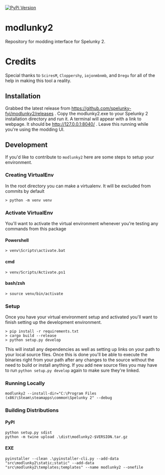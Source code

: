[![PyPi Version](https://img.shields.io/pypi/v/modlunky2.svg)](https://pypi.python.org/pypi/modlunky2/)

# modlunky2

Repository for modding interface for Spelunky 2.

# Credits

Special thanks to  `SciresM`, `Cloppershy`, `iojonmbnmb`, and `Dregu` for all of the help
in making this tool a reality.

## Installation

Grabbed the latest release from https://github.com/spelunky-fyi/modlunky2/releases . Copy the modlunky2.exe to your
Spelunky 2 installation directory and run it. A terminal will appear with a link to webpage. It should be
http://127.0.0.1:8040/ . Leave this running while you're using the modding UI.


## Development

If you'd like to contribute to `modlunky2` here are some steps to setup your environment.

### Creating VirtualEnv
In the root directory you can make a virtualenv. It will be excluded from commits by default
```console
> python -m venv venv
```

### Activate VirtualEnv

You'll want to activate the virtual environment whenever you're testing any commands from this package

#### Powershell
```console
> venv\Scripts\activate.bat
```

#### cmd
```console
> venv/Scripts/Activate.ps1
```

#### bash/zsh
```console
> source venv/bin/activate
```

### Setup

Once you have your virtual environment setup and activated you'll want to finish setting up the development environment.

```console
> pip install -r requirements.txt
> cargo build --release
> python setup.py develop
```

This will install any dependencies as well as setting up links on your path to your local source files. Once this is done
you'll be able to execute the binaries right from your path after any changes to the source without the need to build or
install anything. If you add new source files you may have to run `python setup.py develop` again to make sure they're linked.

### Running Locally

```
modlunky2 --install-dir="C:\Program Files (x86)\Steam\steamapps\common\Spelunky 2" --debug
```

### Building Distributions

#### PyPI
```
python setup.py sdist
python -m twine upload .\dist\modlunky2-$VERSION.tar.gz
```

#### EXE
```
pyinstaller --clean .\pyinstaller-cli.py --add-data "src\modlunky2\static;static" --add-data "src\modlunky2\templates;templates" --name modlunky2 --onefile
```
